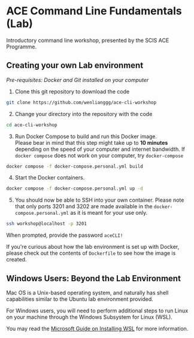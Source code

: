 # ACE Command Line Fundamentals (Lab)
Introductory command line workshop, presented by the SCIS ACE Programme.

## Creating your own Lab environment
_Pre-requisites: Docker and Git installed on your computer_

1. Clone this git repository to download the code
```bash
git clone https://github.com/wenlianggg/ace-cli-workshop 
```

2. Change your directory into the repository with the code
```bash
cd ace-cli-workshop
```

3. Run Docker Compose to build and run this Docker image. \
Please bear in mind that this step might take up to **10 minutes** depending on the speed of your computer and internet bandwidth.
If `docker compose` does not work on your computer, try `docker-compose`
```bash
docker compose -f docker-compose.personal.yml build
```

4. Start the Docker containers.
```bash
docker compose -f docker-compose.personal.yml up -d
```

5. You should now be able to SSH into your own container. Please note that only ports 3201 and 3202 are made available in the `docker-compose.personal.yml` as it is meant for your use only.
```bash
ssh workshop@localhost -p 3201
```
When prompted, provide the password `aceCLI!`

If you're curious about how the lab environment is set up with Docker, please check out the contents of `Dockerfile` to see how the image is created.

## Windows Users: Beyond the Lab Environment
Mac OS is a Unix-based operating system, and naturally has shell capabilities similar to the Ubuntu lab environment provided.

For Windows users, you will need to perform additional steps to run Linux on your machine through the Windows Subsystem for Linux (WSL).

You may read the [Microsoft Guide on Installing WSL](https://learn.microsoft.com/en-us/windows/wsl/install) for more information.
